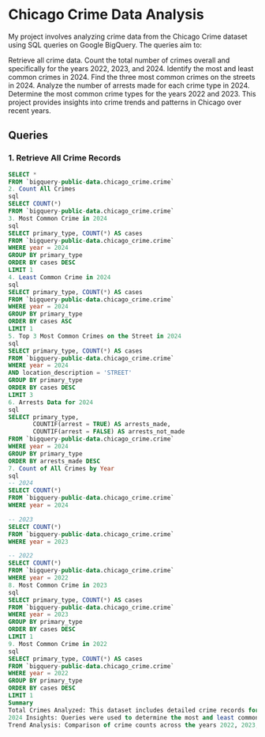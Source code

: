 # Chicago Crime Data Analysis


My project involves analyzing crime data from the Chicago Crime dataset using SQL queries on Google BigQuery. The queries aim to:

Retrieve all crime data.
Count the total number of crimes overall and specifically for the years 2022, 2023, and 2024.
Identify the most and least common crimes in 2024.
Find the three most common crimes on the streets in 2024.
Analyze the number of arrests made for each crime type in 2024.
Determine the most common crime types for the years 2022 and 2023.
This project provides insights into crime trends and patterns in Chicago over recent years.

## Queries

### 1. Retrieve All Crime Records
```sql
SELECT *
FROM `bigquery-public-data.chicago_crime.crime`
2. Count All Crimes
sql
SELECT COUNT(*)
FROM `bigquery-public-data.chicago_crime.crime`
3. Most Common Crime in 2024
sql
SELECT primary_type, COUNT(*) AS cases
FROM `bigquery-public-data.chicago_crime.crime`
WHERE year = 2024
GROUP BY primary_type
ORDER BY cases DESC
LIMIT 1
4. Least Common Crime in 2024
sql
SELECT primary_type, COUNT(*) AS cases
FROM `bigquery-public-data.chicago_crime.crime`
WHERE year = 2024
GROUP BY primary_type
ORDER BY cases ASC
LIMIT 1
5. Top 3 Most Common Crimes on the Street in 2024
sql
SELECT primary_type, COUNT(*) AS cases
FROM `bigquery-public-data.chicago_crime.crime`
WHERE year = 2024
AND location_description = 'STREET'
GROUP BY primary_type
ORDER BY cases DESC
LIMIT 3
6. Arrests Data for 2024
sql
SELECT primary_type, 
       COUNTIF(arrest = TRUE) AS arrests_made, 
       COUNTIF(arrest = FALSE) AS arrests_not_made
FROM `bigquery-public-data.chicago_crime.crime`
WHERE year = 2024
GROUP BY primary_type
ORDER BY arrests_made DESC
7. Count of All Crimes by Year
sql
-- 2024
SELECT COUNT(*)
FROM `bigquery-public-data.chicago_crime.crime`
WHERE year = 2024

-- 2023
SELECT COUNT(*)
FROM `bigquery-public-data.chicago_crime.crime`
WHERE year = 2023

-- 2022
SELECT COUNT(*)
FROM `bigquery-public-data.chicago_crime.crime`
WHERE year = 2022
8. Most Common Crime in 2023
sql
SELECT primary_type, COUNT(*) AS cases
FROM `bigquery-public-data.chicago_crime.crime`
WHERE year = 2023
GROUP BY primary_type
ORDER BY cases DESC
LIMIT 1
9. Most Common Crime in 2022
sql
SELECT primary_type, COUNT(*) AS cases
FROM `bigquery-public-data.chicago_crime.crime`
WHERE year = 2022
GROUP BY primary_type
ORDER BY cases DESC
LIMIT 1
Summary
Total Crimes Analyzed: This dataset includes detailed crime records for Chicago from multiple years.
2024 Insights: Queries were used to determine the most and least common crimes, analyze arrest data, and investigate crimes specifically occurring on streets.
Trend Analysis: Comparison of crime counts across the years 2022, 2023, and 2024 to identify trends in crime patterns over time.

